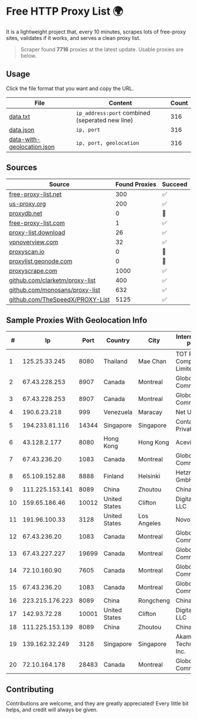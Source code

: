 
# Free HTTP Proxy List 🌍

It is a lightweight project that, every 10 minutes, scrapes lots of free-proxy sites, validates if it works, and serves a clean proxy list.


> Scraper found **7716** proxies at the latest update. Usable proxies are below.

## Usage

Click the file format that you want and copy the URL.


|File|Content|Count|
|----|-------|-----|
|[data.txt](https://raw.githubusercontent.com/themiralay/Proxy-List-World/master/data.txt)|`ip_address:port` combined (seperated new line)|316|
|[data.json](https://raw.githubusercontent.com/themiralay/Proxy-List-World/master/data.json)|`ip, port`|316|
|[data-with-geolocation.json](https://raw.githubusercontent.com/themiralay/Proxy-List-World/master/data-with-geolocation.json)|`ip, port, geolocation`|316|

## Sources

|Source|Found Proxies|Succeed|
|------|-------------|-------|
|[free-proxy-list.net](https://free-proxy-list.net)|300|✅|
|[us-proxy.org](https://www.us-proxy.org)|200|✅|
|[proxydb.net](http://proxydb.net)|0|🚫|
|[free-proxy-list.com](https://free-proxy-list.com/?page=&port=&type%5B%5D=http&type%5B%5D=https&up_time=0&search=Search)|1|✅|
|[proxy-list.download](https://www.proxy-list.download/HTTP)|26|✅|
|[vpnoverview.com](https://vpnoverview.com/privacy/anonymous-browsing/free-proxy-servers)|32|✅|
|[proxyscan.io](https://www.proxyscan.io)|0|🚫|
|[proxylist.geonode.com](https://proxylist.geonode.com/api/proxy-list?limit=300&page=1&sort_by=lastChecked&sort_type=desc&protocols=http,https)|0|🚫|
|[proxyscrape.com](https://api.proxyscrape.com/v2/?request=displayproxies&protocol=http&timeout=10000&country=all&ssl=all&anonymity=all)|1000|✅|
|[github.com/clarketm/proxy-list](https://raw.githubusercontent.com/clarketm/proxy-list/master/proxy-list-raw.txt)|400|✅|
|[github.com/monosans/proxy-list](https://raw.githubusercontent.com/monosans/proxy-list/main/proxies/http.txt)|632|✅|
|[github.com/TheSpeedX/PROXY-List](https://raw.githubusercontent.com/TheSpeedX/PROXY-List/master/http.txt)|5125|✅|


## Sample Proxies With Geolocation Info

|#|Ip|Port|Country|City|Internet Service Provider|
|-|--|----|-------|----|-------------------------|
|1|125.25.33.245|8080|Thailand|Mae Chan|TOT Public Company Limited|
|2|67.43.228.253|8907|Canada|Montreal|GloboTech Communications|
|3|67.43.228.253|8907|Canada|Montreal|GloboTech Communications|
|4|190.6.23.218|999|Venezuela|Maracay|Net Uno|
|5|194.233.81.116|14344|Singapore|Singapore|Contabo Asia Private Limited|
|6|43.128.2.177|8080|Hong Kong|Hong Kong|Aceville Pte.ltd|
|7|67.43.236.20|1083|Canada|Montreal|GloboTech Communications|
|8|65.109.152.88|8888|Finland|Helsinki|Hetzner Online GmbH|
|9|111.225.153.141|8089|China|Zhoutou|China Telecom|
|10|159.65.186.46|10012|United States|Clifton|DigitalOcean, LLC|
|11|191.96.100.33|3128|United States|Los Angeles|NovoServe B.V.|
|12|67.43.236.20|1083|Canada|Montreal|GloboTech Communications|
|13|67.43.227.227|19699|Canada|Montreal|GloboTech Communications|
|14|72.10.160.90|7605|Canada|Montreal|GloboTech Communications|
|15|67.43.236.20|1083|Canada|Montreal|GloboTech Communications|
|16|223.215.176.223|8089|China|Rongcheng|Chinanet|
|17|142.93.72.28|10001|United States|Clifton|DigitalOcean, LLC|
|18|111.225.153.139|8089|China|Zhoutou|China Telecom|
|19|139.162.32.249|3128|Singapore|Singapore|Akamai Technologies, Inc.|
|20|72.10.164.178|28483|Canada|Montreal|GloboTech Communications|



## Contributing

Contributions are welcome, and they are greatly appreciated! Every
little bit helps, and credit will always be given.

